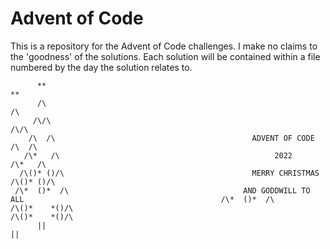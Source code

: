 # Advent of Code

This is a repository for the Advent of Code challenges. I make no claims to the 'goodness' of the solutions. Each solution will be contained within a file numbered by the day the solution relates to.

          **                                                                                                                **  
          /\                                                                                                                /\
         /\/\                                                                                                              /\/\
        /\  /\                                            ADVENT OF CODE                                                  /\  /\
       /\*   /\                                                2022                                                      /\*   /\
      /\()* ()/\                                          MERRY CHRISTMAS                                               /\()* ()/\  
     /\*  ()*  /\                                       AND GODDWILL TO ALL                                            /\*  ()*  /\
    /\()*    *()/\                                                                                                    /\()*    *()/\
          ||                                                                                                                ||
           
           

       
